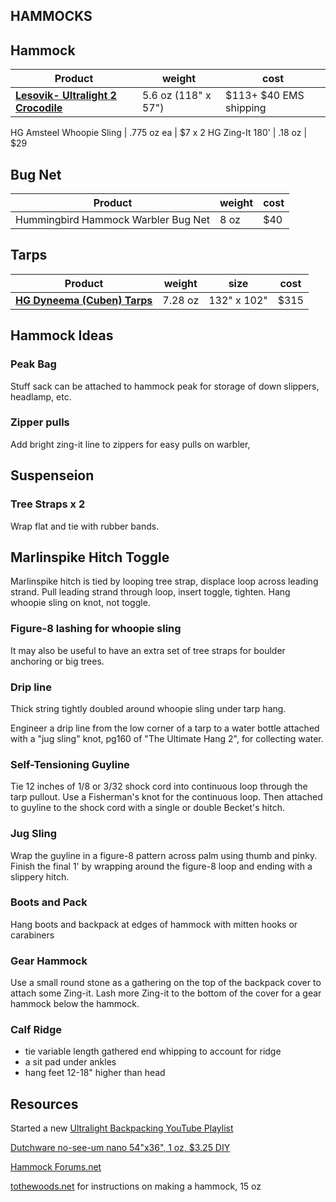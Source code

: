 ## HAMMOCKS


## Hammock

Product | weight | cost
---------------------------- | -------- | --------
[**Lesovik- Ultralight 2 Crocodile**](http://en.lesovik.eu/shop/ultralight-2-chili/) | 5.6 oz (118" x 57") | $113+ $40 EMS shipping

HG Amsteel Whoopie Sling | .775 oz ea | $7 x 2
HG Zing-It 180' | .18 oz | $29


## Bug Net

Product | weight | cost
---------------------------- | -------- | --------
Hummingbird Hammock Warbler Bug Net | 8 oz | $40

## Tarps

Product | weight | size |  cost
---------------------------- | -------- | -------- | -------
[**HG Dyneema (Cuben) Tarps**](https://www.hammockgear.com/dyneema-fiber-standard-tarp-with-doors/)  | 7.28 oz | 132" x 102"| $315


## Hammock Ideas

### Peak Bag

Stuff sack can be attached to hammock peak for storage of down slippers, headlamp, etc.

### Zipper pulls

Add bright zing-it line to zippers for easy pulls on warbler, 


## Suspenseion

### Tree Straps x 2

Wrap flat and tie with rubber bands.


## Marlinspike Hitch Toggle

Marlinspike hitch is tied by looping tree strap, displace loop across leading strand. 
Pull leading strand through loop, insert toggle, tighten. Hang whoopie sling on knot, 
not toggle.


### Figure-8 lashing for whoopie sling

It may also be useful to have an extra set of tree straps for boulder anchoring or big trees.


### Drip line

Thick string tightly doubled around whoopie sling under tarp hang.

Engineer a drip line from the low corner of a tarp to a water bottle attached
with a "jug sling" knot, pg160 of "The Ultimate Hang 2", for collecting water.


### Self-Tensioning Guyline

Tie 12 inches of 1/8 or 3/32 shock cord into continuous loop through the tarp pullout. 
Use a Fisherman's knot for the continuous loop.
Then attached to guyline to the shock cord with a single or double Becket's hitch.


### Jug Sling

Wrap the guyline in a figure-8 pattern across palm using thumb and pinky.
Finish the final 1' by wrapping around the figure-8 loop and ending with a slippery hitch.


### Boots and Pack

Hang boots and backpack at edges of hammock with mitten hooks or carabiners


### Gear Hammock

Use a small round stone as a gathering on the top of the backpack cover to attach some Zing-it. 
Lash more Zing-it to the bottom of the cover for a gear hammock below the hammock.


### Calf Ridge

* tie variable length gathered end whipping to account for ridge 
* a sit pad under ankles
* hang feet 12-18" higher than head


## Resources

Started a new [Ultralight Backpacking YouTube Playlist](https://www.youtube.com/playlist?list=PLiSIio-GNWPds4JnxD_VzYtpf8B5aiCiP)

[Dutchware no-see-um nano 54"x36", 1 oz, $3.25 DIY](https://dutchwaregear.com/product/nano-noseeum/)

[Hammock Forums.net](https://www.hammockforums.net)

[tothewoods.net](www.tothewoods.net) for instructions on making a hammock, 15 oz



